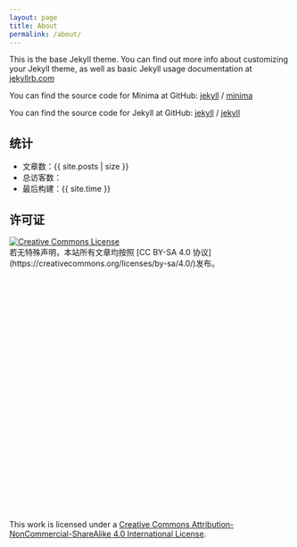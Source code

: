 ```yaml
---
layout: page
title: About
permalink: /about/
---
```


This is the base Jekyll theme. You can find out more info about customizing your Jekyll theme, as well as basic Jekyll usage documentation at [jekyllrb.com](https://jekyllrb.com/)

You can find the source code for Minima at GitHub:
[jekyll][jekyll-organization] /
[minima](https://github.com/jekyll/minima)

You can find the source code for Jekyll at GitHub:
[jekyll][jekyll-organization] /
[jekyll](https://github.com/jekyll/jekyll)


[jekyll-organization]: https://github.com/jekyll

## 统计

- 文章数：{{ site.posts | size }}
- <span id="busuanzi_container_site_uv">总访客数：<span id="busuanzi_value_site_uv"></span></span>
- 最后构建：{{ site.time }}


## 许可证
<a rel="license" href="http://creativecommons.org/licenses/by-nc-sa/4.0/">
  <img alt="Creative Commons License" style="border-width:0" src="https://i.creativecommons.org/l/by-nc-sa/4.0/80x15.png" /></a><br />
若无特殊声明，本站所有文章均按照 [CC BY-SA 4.0 协议](https://creativecommons.org/licenses/by-sa/4.0/)发布。
<div class="cc-by-sa-logo" aria-label="Creative Commons Attribution-ShareAlike">
  <svg class="icon"><use xlink:href="/assets/icons.svg#creative-commons-brands" /></svg>
  <svg class="icon"><use xlink:href="/assets/icons.svg#creative-commons-by-brands" /></svg>
  <svg class="icon"><use xlink:href="/assets/icons.svg#creative-commons-sa-brands" /></svg>
</div>
This work is licensed under a <a rel="license" href="http://creativecommons.org/licenses/by-nc-sa/4.0/">Creative Commons Attribution-NonCommercial-ShareAlike 4.0 International License</a>.
